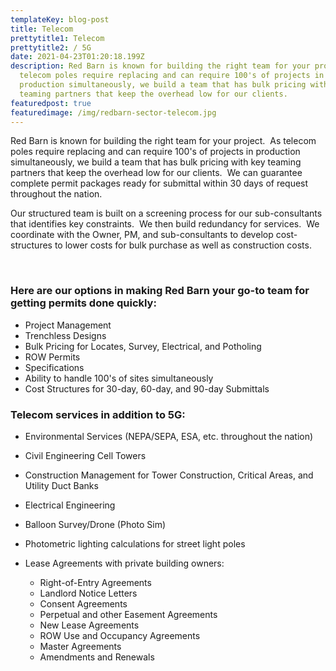 ```yaml
---
templateKey: blog-post
title: Telecom
prettytitle1: Telecom
prettytitle2: / 5G
date: 2021-04-23T01:20:18.199Z
description: Red Barn is known for building the right team for your project.  As
  telecom poles require replacing and can require 100's of projects in
  production simultaneously, we build a team that has bulk pricing with key
  teaming partners that keep the overhead low for our clients.
featuredpost: true
featuredimage: /img/redbarn-sector-telecom.jpg
---
```

Red Barn is known for building the right team for your project.  As telecom poles require replacing and can require 100's of projects in production simultaneously, we build a team that has bulk pricing with key teaming partners that keep the overhead low for our clients.  We can guarantee complete permit packages ready for submittal within 30 days of request throughout the nation.

Our structured team is built on a screening process for our sub-consultants that identifies key constraints.  We then build redundancy for services.  We coordinate with the Owner, PM, and sub-consultants to develop cost-structures to lower costs for bulk purchase as well as construction costs. 

​

### Here are our options in making Red Barn your go-to team for getting permits done quickly: 

* Project Management 
* Trenchless Designs
* Bulk Pricing for Locates, Survey, Electrical, and Potholing
* ROW Permits
* Specifications 
* Ability to handle 100's of sites simultaneously
* Cost Structures for 30-day, 60-day, and 90-day Submittals



### Telecom services in addition to 5G:

* Environmental Services (NEPA/SEPA, ESA, etc. throughout the nation)
* Civil Engineering Cell Towers
* Construction Management for Tower Construction, Critical Areas, and Utility Duct Banks
* Electrical Engineering
* Balloon Survey/Drone (Photo Sim)
* Photometric lighting calculations for street light poles
* Lease Agreements with private building owners:

  * Right-of-Entry Agreements​
  * Landlord Notice Letters
  * Consent Agreements
  * Perpetual and other Easement Agreements
  * New Lease Agreements
  * ROW Use and Occupancy Agreements
  * Master Agreements
  * Amendments and Renewals